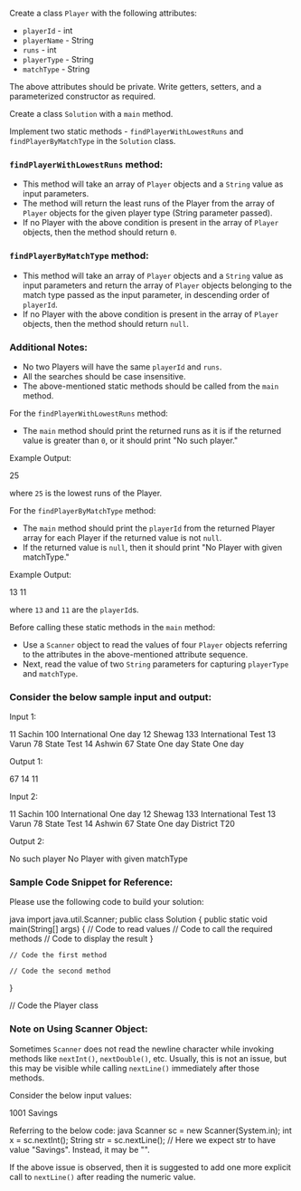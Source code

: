 
Create a class `Player` with the following attributes:

- `playerId` - int
- `playerName` - String
- `runs` - int
- `playerType` - String
- `matchType` - String

The above attributes should be private. Write getters, setters, and a parameterized constructor as required.

Create a class `Solution` with a `main` method.

Implement two static methods - `findPlayerWithLowestRuns` and `findPlayerByMatchType` in the `Solution` class.

### `findPlayerWithLowestRuns` method:
- This method will take an array of `Player` objects and a `String` value as input parameters.
- The method will return the least runs of the Player from the array of `Player` objects for the given player type (String parameter passed).
- If no Player with the above condition is present in the array of `Player` objects, then the method should return `0`.

### `findPlayerByMatchType` method:
- This method will take an array of `Player` objects and a `String` value as input parameters and return the array of `Player` objects belonging to the match type passed as the input parameter, in descending order of `playerId`.
- If no Player with the above condition is present in the array of `Player` objects, then the method should return `null`.

### Additional Notes:
- No two Players will have the same `playerId` and `runs`.
- All the searches should be case insensitive.
- The above-mentioned static methods should be called from the `main` method.

For the `findPlayerWithLowestRuns` method:
- The `main` method should print the returned runs as it is if the returned value is greater than `0`, or it should print "No such player."

Example Output:

25

where `25` is the lowest runs of the Player.

For the `findPlayerByMatchType` method:
- The `main` method should print the `playerId` from the returned Player array for each Player if the returned value is not `null`.
- If the returned value is `null`, then it should print "No Player with given matchType."

Example Output:

13
11

where `13` and `11` are the `playerId`s.

Before calling these static methods in the `main` method:
- Use a `Scanner` object to read the values of four `Player` objects referring to the attributes in the above-mentioned attribute sequence.
- Next, read the value of two `String` parameters for capturing `playerType` and `matchType`.

### Consider the below sample input and output:

Input 1:

11
Sachin
100
International
One day
12
Shewag
133
International
Test
13
Varun
78
State
Test
14
Ashwin
67
State
One day
State
One day


Output 1:

67
14
11


Input 2:

11
Sachin
100
International
One day
12
Shewag
133
International
Test
13
Varun
78
State
Test
14
Ashwin
67
State
One day
District
T20


Output 2:

No such player
No Player with given matchType


### Sample Code Snippet for Reference:

Please use the following code to build your solution:

java
import java.util.Scanner;
public class Solution {
    public static void main(String[] args) {
        // Code to read values
        // Code to call the required methods
        // Code to display the result
    }

    // Code the first method

    // Code the second method
}

// Code the Player class


### Note on Using Scanner Object:
Sometimes `Scanner` does not read the newline character while invoking methods like `nextInt()`, `nextDouble()`, etc. Usually, this is not an issue, but this may be visible while calling `nextLine()` immediately after those methods.

Consider the below input values:

1001
Savings


Referring to the below code:
java
Scanner sc = new Scanner(System.in);
int x = sc.nextInt();
String str = sc.nextLine(); // Here we expect str to have value "Savings". Instead, it may be "".


If the above issue is observed, then it is suggested to add one more explicit call to `nextLine()` after reading the numeric value.
